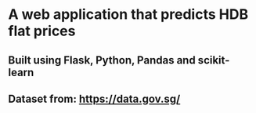 # A web application that predicts HDB flat prices
## Built using Flask, Python, Pandas and scikit-learn
## Dataset from: https://data.gov.sg/

